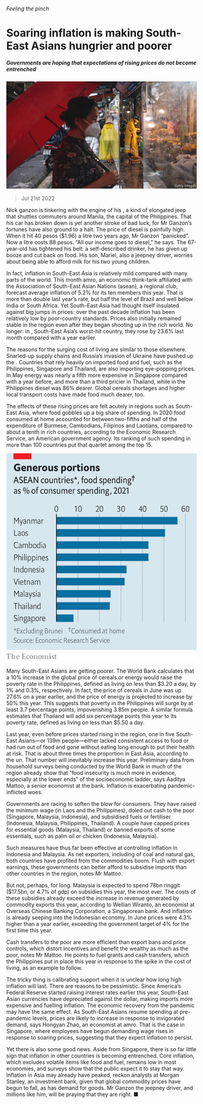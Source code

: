 ###### Feeling the pinch

# Soaring inflation is making South-East Asians hungrier and poorer 

##### Governments are hoping that expectations of rising prices do not become entrenched 

![image](images/20220723_ASP001.jpg) 

> Jul 21st 2022 

Nick ganzon is tinkering with the engine of his , a kind of elongated jeep that shuttles commuters around Manila, the capital of the Philippines. That his car has broken down is yet another stroke of bad luck, for Mr Ganzon’s fortunes have also ground to a halt. The price of diesel is painfully high. When it hit 40 pesos ($1.96) a litre two years ago, Mr Ganzon “panicked”. Now a litre costs 88 pesos. “All our income goes to diesel,” he says. The 67-year-old has tightened his belt: a self-described drinker, he has given up booze and cut back on food. His son, Mariel, also a jeepney driver, worries about being able to afford milk for his two young children. 

In fact, inflation in South-East Asia is relatively mild compared with many parts of the world. This month amro, an economic think-tank affiliated with the Association of South-East Asian Nations (asean), a regional club, forecast average inflation of 5.2% for its ten members this year. That is more than double last year’s rate, but half the level of Brazil and well below India or South Africa. Yet South-East Asia had thought itself insulated against big jumps in prices: over the past decade inflation has been relatively low by poor-country standards. Prices also initially remained stable in the region even after they began shooting up in the rich world. No longer: in , South-East Asia’s worst-hit country, they rose by 23.6% last month compared with a year earlier. 

The reasons for the surging cost of living are similar to those elsewhere. Snarled-up supply chains and Russia’s invasion of Ukraine have pushed up the . Countries that rely heavily on imported food and fuel, such as the Philippines, Singapore and Thailand, are also importing eye-popping prices. In May energy was nearly a fifth more expensive in Singapore compared with a year before, and more than a third pricier in Thailand, while in the Philippines diesel was 86% dearer. Global cereals shortages and higher local transport costs have made food much dearer, too.

The effects of these rising prices are felt acutely in regions such as South-East Asia, where food gobbles up a big share of spending. In 2020 food consumed at home accounted for between two-fifths and half of the expenditure of Burmese, Cambodians, Filipinos and Laotians, compared to about a tenth in rich countries, according to the Economic Research Service, an American government agency. Its ranking of such spending in more than 100 countries put that quartet among the top 15. 

![image](images/20220723_ASC259.png) 


Many South-East Asians are getting poorer. The World Bank calculates that a 10% increase in the global price of cereals or energy would raise the poverty rate in the Philippines, defined as living on less than $3.20 a day, by 1% and 0.3%, respectively. In fact, the price of cereals in June was up 27.6% on a year earlier, and the price of energy is projected to increase by 50% this year. This suggests that poverty in the Philippines will surge by at least 3.7 percentage points, impoverishing 3.85m people. A similar formula estimates that Thailand will add six percentage points this year to its poverty rate, defined as living on less than $5.50 a day. 

Last year, even before prices started rising in the region, one in five South-East Asians—or 139m people—either lacked consistent access to food or had run out of food and gone without eating long enough to put their health at risk. That is about three times the proportion in East Asia, according to the un. That number will inevitably increase this year. Preliminary data from household surveys being conducted by the World Bank in much of the region already show that “food insecurity is much more in evidence, especially at the lower ends” of the socioeconomic ladder, says Aaditya Mattoo, a senior economist at the bank. Inflation is exacerbating pandemic-inflicted woes.

Governments are racing to soften the blow for consumers. They have raised the minimum wage (in Laos and the Philippines), doled out cash to the poor (Singapore, Malaysia, Indonesia), and subsidised fuels or fertiliser (Indonesia, Malaysia, Philippines, Thailand). A couple have capped prices for essential goods (Malaysia, Thailand) or banned exports of some essentials, such as palm oil or chicken (Indonesia, Malaysia). 

Such measures have thus far been effective at controlling inflation in Indonesia and Malaysia. As net exporters, including of coal and natural gas, both countries have profited from the commodities boom. Flush with export earnings, these governments can better afford to subsidise imports than other countries in the region, notes Mr Mattoo. 

But not, perhaps, for long. Malaysia is expected to spend 78bn ringgit ($17.5bn, or 4.7% of gdp) on subsidies this year, the most ever. The costs of these subsidies already exceed the increase in revenue generated by commodity exports this year, according to Wellian Wiranto, an economist at Overseas Chinese Banking Corporation, a Singaporean bank. And inflation is already seeping into the Indonesian economy. In June prices were 4.3% higher than a year earlier, exceeding the government target of 4% for the first time this year.

Cash transfers to the poor are more efficient than export bans and price controls, which distort incentives and benefit the wealthy as much as the poor, notes Mr Mattoo. He points to fuel grants and cash transfers, which the Philippines put in place this year in response to the spike in the cost of living, as an example to follow. 

The tricky thing is calibrating support when it is unclear how long high inflation will last. There are reasons to be pessimistic. Since America’s Federal Reserve started raising interest rates earlier this year, South-East Asian currencies have depreciated against the dollar, making imports more expensive and fuelling inflation. The economic recovery from the pandemic may have the same effect. As South-East Asians resume spending at pre-pandemic levels, prices are likely to increase in response to invigorated demand, says Hongyan Zhao, an economist at amro. That is the case in Singapore, where employees have begun demanding wage rises in response to soaring prices, suggesting that they expect inflation to persist.

Yet there is also some good news. Aside from Singapore, there is so far little sign that inflation in other countries is becoming entrenched. Core inflation, which excludes volatile items like food and fuel, remains low in most economies, and surveys show that the public expect it to stay that way. Inflation in Asia may already have peaked, reckon analysts at Morgan Stanley, an investment bank, given that global commodity prices have begun to fall, as has demand for goods. Mr Ganzon the jeepney driver, and millions like him, will be praying that they are right. ■

